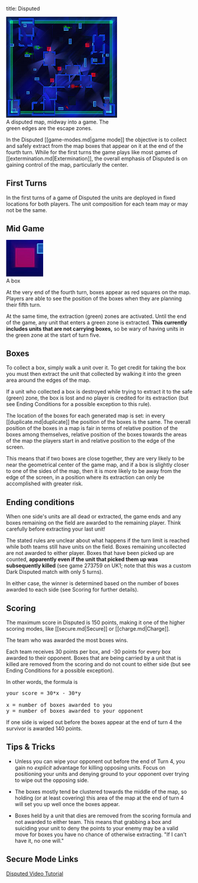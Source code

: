 title: Disputed

<div class="thumb tright"><div class="thumbinner" style="width:302px;"><img src="images/thumb/0/02/Map_disputed.jpg/300px-Map_disputed.jpg" />  <div class="thumbcaption">A disputed map, midway into a game. The green edges are the escape zones.</div></div></div>

In the Disputed [[game-modes.md|game mode]] the objective is to collect and safely extract from the map boxes that appear on it at the end of the fourth turn. While for the first turns the game plays like most games of [[extermination.md|Extermination]], the overall emphasis of Disputed is on gaining control of the map, particularly the center.



## <span class="mw-headline" id="First_Turns"> First Turns </span>

In the first turns of a game of Disputed the units are deployed in fixed locations for both players. The unit composition for each team may or may not be the same.

## <span class="mw-headline" id="Mid_Game"> Mid Game </span>

<div class="thumb tleft"><div class="thumbinner" style="width:102px;"><img src="images/d/d1/Disputed_box.jpg" />  <div class="thumbcaption">A box</div></div></div>

At the very end of the fourth turn, boxes appear as red squares on the map.  Players are able to see the position of the boxes when they are planning their fifth turn.

At the same time, the extraction (green) zones are activated.  Until the end of the game, any unit that enters a green zone is extracted. **This currently includes units that are not carrying boxes,** so be wary of having units in the green zone at the start of turn five.

## <span class="mw-headline" id="Boxes"> Boxes </span>

To collect a box, simply walk a unit over it. To get credit for taking the box you must then extract the unit that collected by walking it into the green area around the edges of the map.

If a unit who collected a box is destroyed while trying to extract it to the safe (green) zone, the box is lost and no player is credited for its extraction (but see Ending Conditions for a possible exception to this rule).

The location of the boxes for each generated map is set: in every [[duplicate.md|duplicate]] the position of the boxes is the same. The overall position of the boxes in a map is fair in terms of relative position of the boxes among themselves, relative position of the boxes towards the areas of the map the players start in and relative position to the edge of the screen.

This means that if two boxes are close together, they are very likely to be near the geometrical center of the game map, and if a box is slightly closer to one of the sides of the map, then it is more likely to be away from the edge of the screen, in a position where its extraction can only be accomplished with greater risk.

## <span class="mw-headline" id="Ending_conditions"> Ending conditions </span>

When one side's units are all dead or extracted, the game ends and any boxes remaining on the field are awarded to the remaining player. Think carefully before extracting your last unit!

The stated rules are unclear about what happens if the turn limit is reached while both teams still have units on the field. Boxes remaining uncollected are not awarded to either player. Boxes that have been picked up are counted, **apparently even if the unit that picked them up was subsequently killed** (see game 273759 on UK1; note that this was a custom Dark Disputed match with only 5 turns). 

In either case, the winner is determined based on the number of boxes awarded to each side (see Scoring for further details).

## <span class="mw-headline" id="Scoring"> Scoring </span>

The maximum score in Disputed is 150 points, making it one of the higher scoring modes, like [[secure.md|Secure]] or [[charge.md|Charge]].

The team who was awarded the most boxes wins.

Each team receives 30 points per box, and -30 points for every box awarded to their opponent. Boxes that are being carried by a unit that is killed are removed from the scoring and do not count to either side (but see Ending Conditions for a possible exception).

In other words, the formula is

<pre>your score = 30*x - 30*y

x = number of boxes awarded to you
y = number of boxes awarded to your opponent
</pre>

If one side is wiped out before the boxes appear at the end of turn 4 the survivor is awarded 140 points.

## <span class="mw-headline" id="Tips_.26_Tricks"> Tips &amp; Tricks </span>

*   Unless you can wipe your opponent out before the end of Turn 4, you gain no _explicit_ advantage for killing opposing units.  Focus on positioning your units and denying ground to your opponent over trying to wipe out the opposing side.

*   The boxes mostly tend be clustered towards the middle of the map, so holding (or at least covering) this area of the map at the end of turn 4 will set you up well once the boxes appear.

*   Boxes held by a unit that dies are removed from the scoring formula and not awarded to either team.  This means that grabbing a box and suiciding your unit to deny the points to your enemy may be a valid move for boxes you have no chance of otherwise extracting.  "If I can't have it, no one will."

## <span class="mw-headline" id="Secure_Mode_Links"> Secure Mode Links </span>

[Disputed Video Tutorial](http://youtu.be/gtEi66WrFBg)

<!-- 
NewPP limit report
Preprocessor node count: 27/1000000
Post‐expand include size: 0/2097152 bytes
Template argument size: 0/2097152 bytes
Expensive parser function count: 0/100
-->

<!-- Saved in parser cache with key fs_error420_com:pcache:idhash:83-0!*!0!!en!2!* and timestamp 20140722213902 -->
